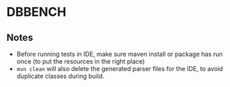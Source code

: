 # DBBENCH


## Notes
- Before running tests in IDE, make sure maven install or package has run once (to put the resources
 in the right place)
- ```mvn clean``` will also delete the generated parser files for the IDE, to avoid duplicate 
classes during build.